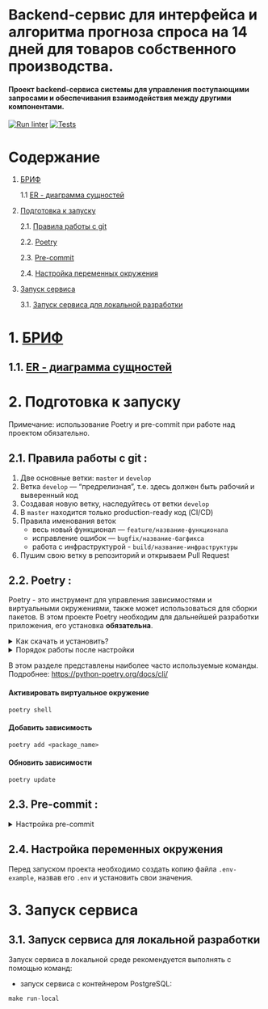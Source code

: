 # Backend-сервис для интерфейса и алгоритма прогноза спроса на 14 дней для товаров собственного производства.

#### Проект backend-сервиса системы для управления поступающими запросами и обеспечивания взаимодействия между другими компонентами.

[![Run linter](https://github.com/Lentyan/backend/actions/workflows/run_linter.yml/badge.svg)](https://github.com/Lentyan/backend/actions/workflows/run_linter.yml)
[![Tests](https://github.com/Lentyan/backend/actions/workflows/run_tests.yml/badge.svg)](https://github.com/Lentyan/backend/actions/workflows/run_tests.yml)

# Содержание

1. [БРИФ](#brif)

   1.1 [ER - диаграмма сущностей](#db_er_blueprint)

2. [Подготовка к запуску](#start)

   2.1. [Правила работы с git](#git)

   2.2. [Poetry](#poetry)

   2.3. [Pre-commit](#pre-commit)

   2.4. [Настройка переменных окружения](#env)

3. [Запуск сервиса](#run-service)

   3.1. [Запуск сервиса для локальной разработки](#run-local)

# 1. [БРИФ](docs/brif.md) <a id="brif"></a>
   ## 1.1. [ER - диаграмма сущностей](docs/db_er_blueprint.pdf)<a id="db_er_blueprint"></a>

# 2. Подготовка к запуску <a id="start"></a>

Примечание: использование Poetry и pre-commit при работе над проектом
обязательно.

## 2.1. Правила работы с git <a id="git"></a>:

1. Две основные ветки: `master` и `develop`
2. Ветка `develop` — “предрелизная”, т.е. здесь должен быть рабочий и
   выверенный код
3. Создавая новую ветку, наследуйтесь от ветки `develop`
4. В `master` находится только production-ready код (CI/CD)
5. Правила именования веток
    - весь новый функционал — `feature/название-функционала`
    - исправление ошибок — `bugfix/название-багфикса`
    - работа с инфраструктурой - `build/название-инфраструктуры`
6. Пушим свою ветку в репозиторий и открываем Pull Request

## 2.2. Poetry <a id="poetry"></a>:

Poetry - это инструмент для управления зависимостями и виртуальными
окружениями, также может использоваться для сборки пакетов. В этом проекте
Poetry необходим для дальнейшей разработки приложения, его установка <b>
обязательна</b>.<br>

<details>
 <summary>
 Как скачать и установить?
 </summary>

### Установка:

Установите poetry
следуя [инструкции с официального сайта](https://python-poetry.org/docs/#installation).
<details>
 <summary>
 Команды для установки:
 </summary>
Для UNIX-систем и Bash on Windows вводим в консоль следующую команду:

> *curl -sSL https://install.python-poetry.org | python -*

Для WINDOWS PowerShell:

> *(Invoke-WebRequest -Uri https://install.python-poetry.org
-UseBasicParsing).Content | python -*
</details>
<br>
После установки перезапустите оболочку и введите команду

> poetry --version

Если установка прошла успешно, вы получите ответ в формате

> Poetry (version 1.2.0)

Для дальнейшей работы введите команду:

> poetry config virtualenvs.in-project true

Выполнение данной команды необходимо для создания виртуального окружения в
папке проекта.

После предыдущей команды создадим виртуальное окружение нашего проекта с
помощью команды:

> poetry install

Результатом выполнения команды станет создание в корне проекта папки .venv.
Зависимости для создания окружения берутся из файлов poetry.lock (
приоритетнее)
и pyproject.toml

Для добавления новой зависимости в окружение необходимо выполнить команду

> poetry add <package_name>

_Пример использования:_

> poetry add starlette

Также poetry позволяет разделять зависимости необходимые для разработки, от
основных.
Для добавления зависимости необходимой для разработки и тестирования
необходимо
добавить флаг ***--dev***

> poetry add <package_name> --dev

_Пример использования:_

> poetry add pytest --dev

</details>

<details>
 <summary>
 Порядок работы после настройки
 </summary>

<br>

Чтобы активировать виртуальное окружение, введите команду:

> poetry shell

Существует возможность запуска скриптов и команд с помощью команды без
активации окружения:

> poetry run <script_name>.py

_Примеры:_

> poetry run python script_name>.py
>
> poetry run pytest
>
> poetry run black

Порядок работы в оболочке не меняется. Пример команды для Win:

> python src\run_bot.py

Доступен стандартный метод работы с активацией окружения в терминале с
помощью команд:

Для WINDOWS:

> source .venv/Scripts/activate

Для UNIX:

> source .venv/bin/activate

</details>

В этом разделе представлены наиболее часто используемые команды.
Подробнее: https://python-poetry.org/docs/cli/

#### Активировать виртуальное окружение

```shell
poetry shell
```

#### Добавить зависимость

```shell
poetry add <package_name>
```

#### Обновить зависимости

```shell
poetry update
```

## 2.3. Pre-commit <a id="pre-commit"></a>:

<details>
 <summary>
 Настройка pre-commit
 </summary>
<br>

1. Убедиться, что pre-commit установлен:

   ```shell
   pre-commit --version
   ```

2. Настроить git hook скрипт:

   ```shell
   pre-commit install
   ```

Далее при каждом коммите у вас будет происходить автоматическая проверка
линтером, а так же будет происходить автоматическое приведение к единому
стилю.
</details>

## 2.4. Настройка переменных окружения <a id="env"></a>

Перед запуском проекта необходимо создать копию файла
```.env-example```, назвав его ```.env``` и установить свои значения.

# 3. Запуск сервиса <a id="run-service"></a>

## 3.1. Запуск сервиса для локальной разработки <a id="run-local"></a>

Запуск сервиса в локальной среде рекомендуется выполнять с помощью команд:

* запуск сервиса с контейнером PostgreSQL:

```shell
make run-local
```


